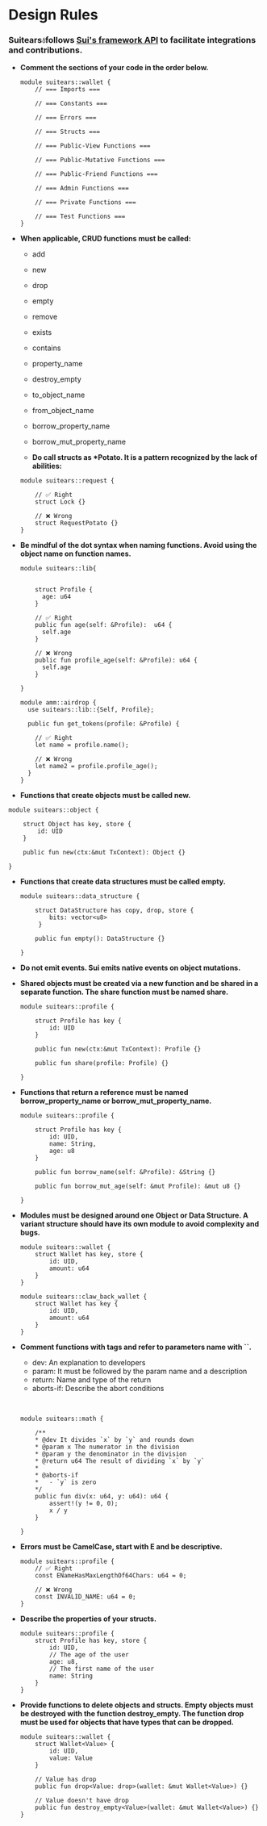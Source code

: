 # Design Rules

### Suitears💧follows [Sui's framework API](https://github.com/MystenLabs/sui/tree/main/crates/sui-framework/packages/sui-framework) to facilitate integrations and contributions.

- **Comment the sections of your code in the order below.**

  ```Move
  module suitears::wallet {
      // === Imports ===

      // === Constants ===

      // === Errors ===

      // === Structs ===

      // === Public-View Functions ===

      // === Public-Mutative Functions ===

      // === Public-Friend Functions ===

      // === Admin Functions ===

      // === Private Functions ===

      // === Test Functions ===
  }
  ```

- **When applicable, CRUD functions must be called:**

  - add
  - new
  - drop
  - empty
  - remove
  - exists
  - contains
  - property_name
  - destroy_empty
  - to_object_name
  - from_object_name
  - borrow_property_name
  - borrow_mut_property_name

  - **Do call structs as \*Potato. It is a pattern recognized by the lack of abilities:**

  ```Move
  module suitears::request {

      // ✅ Right
      struct Lock {}

      // ❌ Wrong
      struct RequestPotato {}
  }
  ```

- **Be mindful of the dot syntax when naming functions. Avoid using the object name on function names.**

  ```Move
  module suitears::lib{


      struct Profile {
        age: u64
      }

      // ✅ Right
      public fun age(self: &Profile):  u64 {
        self.age
      }

      // ❌ Wrong
      public fun profile_age(self: &Profile): u64 {
        self.age
      }

  }

  module amm::airdrop {
    use suitears::lib::{Self, Profile};

    public fun get_tokens(profile: &Profile) {

      // ✅ Right
      let name = profile.name();

      // ❌ Wrong
      let name2 = profile.profile_age();
    }
  }
  ```

- **Functions that create objects must be called new.**

```Move
module suitears::object {

    struct Object has key, store {
        id: UID
    }

    public fun new(ctx:&mut TxContext): Object {}

}
```

- **Functions that create data structures must be called empty.**

  ```Move
  module suitears::data_structure {

      struct DataStructure has copy, drop, store {
          bits: vector<u8>
       }

      public fun empty(): DataStructure {}

  }
  ```

- **Do not emit events. Sui emits native events on object mutations.**

- **Shared objects must be created via a new function and be shared in a separate function. The share function must be named share.**

  ```Move
  module suitears::profile {

      struct Profile has key {
          id: UID
      }

      public fun new(ctx:&mut TxContext): Profile {}

      public fun share(profile: Profile) {}

  }
  ```

- **Functions that return a reference must be named borrow_property_name or borrow_mut_property_name.**

  ```Move
  module suitears::profile {

      struct Profile has key {
          id: UID,
          name: String,
          age: u8
      }

      public fun borrow_name(self: &Profile): &String {}

      public fun borrow_mut_age(self: &mut Profile): &mut u8 {}

  }
  ```

- **Modules must be designed around one Object or Data Structure. A variant structure should have its own module to avoid complexity and bugs.**

  ```Move
  module suitears::wallet {
      struct Wallet has key, store {
          id: UID,
          amount: u64
      }
  }

  module suitears::claw_back_wallet {
      struct Wallet has key {
          id: UID,
          amount: u64
      }
  }
  ```

- **Comment functions with tags and refer to parameters name with ``.**

  - dev: An explanation to developers
  - param: It must be followed by the param name and a description
  - return: Name and type of the return
  - aborts-if: Describe the abort conditions

  &nbsp;

  ```Move
  module suitears::math {

      /**
      * @dev It divides `x` by `y` and rounds down
      * @param x The numerator in the division
      * @param y the denominator in the division
      * @return u64 The result of dividing `x` by `y`
      *
      * @aborts-if
      *   - `y` is zero
      */
      public fun div(x: u64, y: u64): u64 {
          assert!(y != 0, 0);
          x / y
      }

  }
  ```

- **Errors must be CamelCase, start with E and be descriptive.**

  ```Move
  module suitears::profile {
      // ✅ Right
      const ENameHasMaxLengthOf64Chars: u64 = 0;

      // ❌ Wrong
      const INVALID_NAME: u64 = 0;
  }
  ```

- **Describe the properties of your structs.**

  ```Move
  module suitears::profile {
      struct Profile has key, store {
          id: UID,
          // The age of the user
          age: u8,
          // The first name of the user
          name: String
      }
  }
  ```

- **Provide functions to delete objects and structs. Empty objects must be destroyed with the function destroy_empty. The function drop must be used for objects that have types that can be dropped.**

  ```Move
  module suitears::wallet {
      struct Wallet<Value> {
          id: UID,
          value: Value
      }

      // Value has drop
      public fun drop<Value: drop>(wallet: &mut Wallet<Value>) {}

      // Value doesn't have drop
      public fun destroy_empty<Value>(wallet: &mut Wallet<Value>) {}
  }
  ```
